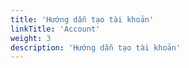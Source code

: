 ```yaml
---
title: 'Hướng dẫn tạo tài khoản'
linkTitle: 'Account'
weight: 3
description: 'Hướng dẫn tạo tài khoản'
---
```


